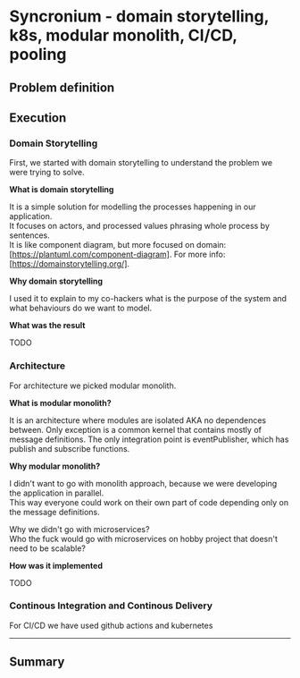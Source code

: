 # Syncronium - domain storytelling, k8s, modular monolith, CI/CD, pooling

## Problem definition

## Execution

### Domain Storytelling

First, we started with domain storytelling to understand the problem we were trying to solve.  

**What is domain storytelling**

It is a simple solution for modelling the processes happening in our application.  
It focuses on actors, and processed values phrasing whole process by sentences.  
It is like component diagram, but more focused on domain: [https://plantuml.com/component-diagram].
For more info: [https://domainstorytelling.org/].

**Why domain storytelling**

I used it to explain to my co-hackers what is the purpose of the system and what behaviours do we want to model. 

**What was the result**

TODO

### Architecture

For architecture we picked modular monolith.

**What is modular monolith?**

It is an architecture where modules are isolated AKA no dependences between.
Only exception is a common kernel that contains mostly of message definitions.
The only integration point is eventPublisher, which has publish and subscribe functions.  

**Why modular monolith?**

I didn't want to go with monolith approach, because we were developing the application in parallel.  
This way everyone could work on their own part of code depending only on the message definitions.  

Why we didn't go with microservices?  
Who the fuck would go with microservices on hobby project that doesn't need to be scalable?  

**How was it implemented**

TODO

### Continous Integration and Continous Delivery

For CI/CD we have used github actions and kubernetes

****


## Summary
